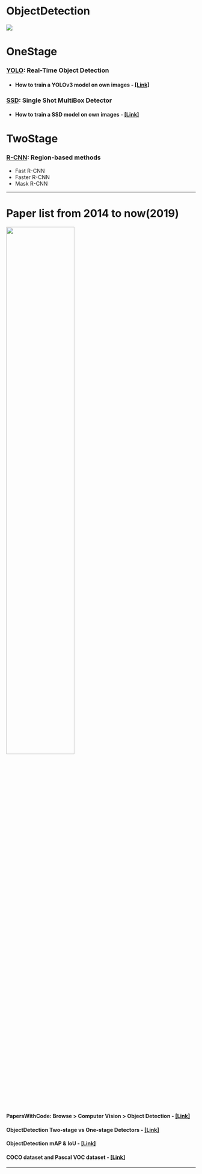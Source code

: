 # ObjectDetection

![](https://github.com/yehengchen/ObjectDetection/blob/master/img/objectdetection.gif)

# OneStage
### [YOLO](https://github.com/yehengchen/ObjectDetection/blob/master/OneStage/yolo): Real-Time Object Detection
* #### How to train a YOLOv3 model on own images - [[Link]](https://github.com/yehengchen/ObjectDetection/tree/master/OneStage/yolo/yolov3)

### [SSD](): Single Shot MultiBox Detector
* #### How to train a SSD model on own images - [[Link]]()

# TwoStage
### [R-CNN](): Region-based methods
* Fast R-CNN
* Faster R-CNN
* Mask R-CNN

***
# Paper list from 2014 to now(2019)
<img src="https://github.com/yehengchen/ObjectDetection/blob/master/img/deep_learning_object_detection_history.PNG" width="60%" height="60%">

#### PapersWithCode: Browse > Computer Vision > Object Detection - [[Link]](https://paperswithcode.com/task/object-detection)

#### ObjectDetection Two-stage vs One-stage Detectors - [[Link]](https://github.com/yehengchen/ObjectDetection/blob/master/Two-stage%20vs%20One-stage%20Detectors.md)

#### ObjectDetection mAP & IoU - [[Link]](https://github.com/yehengchen/ObjectDetection/blob/master/mAP%26IoU.md)

#### COCO dataset and Pascal VOC dataset - [[Link]](https://github.com/yehengchen/ObjectDetection/blob/master/COCO%20and%20Pascal%20VOC.md)

*** 



